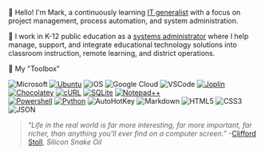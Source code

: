 👋 Hello! I'm Mark, a continuously learning [IT generalist](https://en.wikipedia.org/wiki/Information_technology_generalist) with a focus on project management, process automation, and system administration. 

:school: I work in K-12 public education as a [systems administrator](https://xkcd.com/705/) where I help manage, support, and integrate educational technology solutions into classroom instruction, remote learning, and district operations. 

🧰 My "Toolbox"
  
![Microsoft](https://img.shields.io/badge/-Microsoft-5E5E5E?logo=microsoft)
[![Ubuntu](https://img.shields.io/badge/-Ubuntu-E95420?logo=ubuntu&labelColor=white)](https://ubuntu.com/download/desktop)
![iOS](https://img.shields.io/badge/-Apple-000000?logo=ios)
![Google Cloud](https://img.shields.io/badge/-Google%20Cloud-4285F4?logo=googlecloud&labelColor=white)
![VSCode](https://img.shields.io/badge/-VSCode-007ACC?logo=visualstudiocode)
[![Joplin](https://img.shields.io/badge/-Joplin-1071D3?logo=joplin)](https://joplinapp.org/)
[![Chocolatey](https://img.shields.io/badge/-Chocolatey-80B5E3?logo=chocolatey&labelColor=white)](https://chocolatey.org/)
[![cURL](https://img.shields.io/badge/-cURL-073551?logo=curl)](https://curl.se/)
[![SQLite](https://img.shields.io/badge/-SQLite-003B57?logo=sqlite)](https://www.sqlite.org/)
[![Notepad++](https://img.shields.io/badge/-Notepad++-90E59A?logo=notepadplusplus&labelColor=white)](https://notepad-plus-plus.org/)<br>
[![Powershell](https://img.shields.io/badge/-Powershell-5391FE?logo=powershell&labelColor=white)](https://github.com/PowerShell/PowerShell)
[![Python](https://img.shields.io/badge/-Python-3776AB?logo=python&labelColor=white)](https://www.python.org/)
![AutoHotKey](https://img.shields.io/badge/-AutoHotKey-334455?logo=autohotkey)
![Markdown](https://img.shields.io/badge/-Markdown-000000?logo=markdown)
![HTML5](https://img.shields.io/badge/-HTML5-E34F26?logo=html5&labelColor=white)
![CSS3](https://img.shields.io/badge/-CSS3-1572B6?logo=css3)
![JSON](https://img.shields.io/badge/-JSON-000000?logo=json)<br>

> “_Life in the real world is far more interesting, far more important, far richer, than anything you'll ever find on a computer screen._” -[Clifford Stoll](https://en.wikipedia.org/wiki/Clifford_Stoll), _Silicon Snake Oil_

